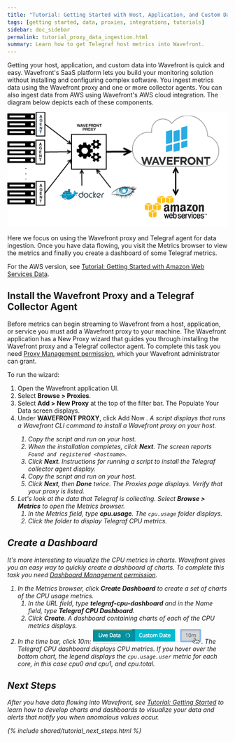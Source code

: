 ```yaml
---
title: "Tutorial: Getting Started with Host, Application, and Custom Data"
tags: [getting started, data, proxies, integrations, tutorials]
sidebar: doc_sidebar
permalink: tutorial_proxy_data_ingestion.html
summary: Learn how to get Telegraf host metrics into Wavefront.
---
```


Getting your host, application, and custom data into Wavefront is quick and easy. Wavefront's SaaS platform lets you build your monitoring solution without installing and configuring complex software. You ingest metrics data using the Wavefront proxy and one or more collector agents. You can also ingest data from AWS using Wavefront's AWS cloud integration. The diagram below depicts each of these components.

![Wavefront architecture](images/wavefront_architecture.png)

Here we focus on using the Wavefront proxy and Telegraf agent for data ingestion. Once you have data flowing, you visit the Metrics browser to view the metrics and finally you create a dashboard of some Telegraf metrics.

For the AWS version, see [Tutorial: Getting Started with Amazon Web Services Data](tutorial_aws_data_ingestion.html).
 
## Install the Wavefront Proxy and a Telegraf Collector Agent

Before metrics can begin streaming to Wavefront from a host, application, or service you must add a Wavefront proxy to your machine. The Wavefront application has a New Proxy wizard that guides you through installing the Wavefront proxy and a Telegraf collector agent. To complete this task you need [Proxy Management permission](permissions_overview.html), which your Wavefront administrator can grant.

To run the wizard:
 
 1. Open the Wavefront application UI.
 1. Select **Browse > Proxies**.
 1. Select **Add > New Proxy** at the top of the filter bar. The Populate Your Data screen displays.
 1. Under **WAVEFRONT PROXY**, click Add Now <i class="fa fa-arrow-right"/>. A script displays that runs a Wavefront CLI command to install a Wavefront proxy on your host.
    1. Copy the script and run on your host.
    1. When the installation completes, click **Next**. The screen reports `Found and registered <hostname>`.
    1. Click **Next**. Instructions for running a script to install the Telegraf collector agent display.
    1. Copy the script and run on your host.
    1. Click **Next**, then **Done** twice. The Proxies page displays. Verify that your proxy is listed.
 1. Let's look at the data that Telegraf is collecting. Select **Browse > Metrics** to open the Metrics browser.
    1. In the Metrics field, type **cpu.usage**. The `cpu.usage` folder displays.
    1. Click the folder to display Telegraf CPU metrics.

## Create a Dashboard

It's more interesting to visualize the CPU metrics in charts. Wavefront gives you an easy way to quickly create a dashboard of charts. To complete this task you need [Dashboard Management permission​](permissions_overview.html).

 1. In the Metrics browser, click **Create Dashboard** to create a set of charts of the CPU usage metrics.
    1. In the URL field, type **telegraf-cpu-dashboard** and in the Name field, type **Telegraf CPU Dashboard**.
    1. Click **Create**. A dashboard containing charts of each of the CPU metrics displays.
 1. In the time bar, click 10m: ![10m](images/10m.png#inline). The Telegraf CPU dashboard displays CPU metrics. If you hover over the bottom chart, the legend displays the `cpu.usage.user` metric for each core, in this case cpu0 and cpu1, and cpu.total.


## Next Steps

After you have data flowing into Wavefront, see [Tutorial: Getting Started](tutorial_getting_started.html) to learn how to develop charts and dashboards to visualize your data and alerts that notify you when anomalous values occur.
 
{% include shared/tutorial_next_steps.html %}

